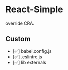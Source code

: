 # React-Simple

override CRA.

## Custom

- [✅] babel.config.js
- [✅] .eslintrc.js
- [✅] lib externals

